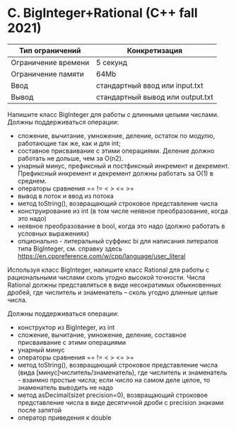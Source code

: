 # C. BigInteger+Rational (C++ fall 2021)
| Тип ограничений  | Конкретизация |
| ------------- | ------------- |
| Ограничение времени | 5 секунд  |
| Ограничение памяти  | 64Mb  |
| Ввод  | 	стандартный ввод или input.txt  |
| Вывод  | 	стандартный вывод или output.txt  |

Напишите класс BigInteger для работы с длинными целыми числами. Должны поддерживаться операции:

- сложение, вычитание, умножение, деление, остаток по модулю, работающие так же, как и для int;
- составное присваивание с этими операциями. Деление должно работать не дольше, чем за O(n2).
- унарный минус, префиксный и постфиксный инкремент и декремент. Префиксный инкремент и декремент должны работать за O(1) в среднем.
- операторы сравнения == != < > <= >=
- вывод в поток и ввод из потока
- метод toString(), возвращающий строковое представление числа
- конструирование из int (в том числе неявное преобразование, когда это надо)
- неявное преобразование в bool, когда это надо (должно работать в условных выражениях)
- опционально - литеральный суффикс bi для написания литералов типа BigInteger, см. справку здесь https://en.cppreference.com/w/cpp/language/user_literal

Используя класс BigInteger, напишите класс Rational для работы с рациональными числами сколь угодно высокой точности.
Числа Rational должны представляться в виде несократимых обыкновенных дробей, где числитель и знаменатель – сколь угодно длинные целые числа.

Должны поддерживаться операции:
- конструктор из BigInteger, из int
- сложение, вычитание, умножение, деление, составное присваивание с этими операциями
- унарный минус
- операторы сравнения == != < > <= >=
- метод toString(), возвращающий строковое представление числа (вида [минус]числитель/знаменатель), где числитель и знаменатель - взаимно простые числа; если число на самом деле целое, то знаменатель выводить не надо
- метод asDecimal(sizet precision=0), возвращающий строковое представление числа в виде десятичной дроби с precision знаками после запятой
- оператор приведения к double
